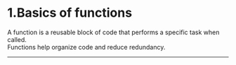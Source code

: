 # 1.Basics of functions

A function is a reusable block of code that performs a specific task when called.  
Functions help organize code and reduce redundancy.

---

